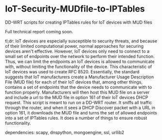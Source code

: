 # IoT-Security-MUDfile-to-IPTables
DD-WRT scripts for creating IPTables rules for IoT devices with MUD files

Full technical report coming soon.

tl;dr: IoT devices are especially susceptible to security threats, and because of their limited computational power, normal approaches for securing devices aren't effective. However, IoT devices only need to connect to a small set of endpoints over the network to perform their intended function. Thus, we can limit the endpoints an IoT devices is allowed to communicate with, without limiting the functionality of the device.
This characteristic of IoT devices was used to create RFC 8520. Essentially, the standard suggests that IoT manufacturers create a Manufacturer Usage Description File (MUD file) for each of their IoT devices that, among other things, contains a set of endpoints that the device needs to communicate with to function properly. Manufacturers will then host this MUD file on a server and include a url to the MUD file in option 161 of their IoT devices DHCP request.
This script is meant to run on a DD-WRT router. It sniffs all traffic through the router, and when it sees a DHCP Discover packet with a URL in option 161, it downloads the MUD file and turns the set of allowed endpoints into a set of IPTables rules. It does a number of things to ensure robust functionality.

dependencies: scapy, dnspython, mongoengine, ssl, urllib2
